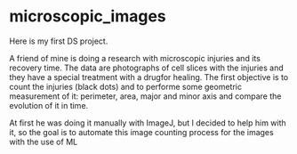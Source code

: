 # microscopic_images

Here is my first DS project.

A friend of mine is doing a research with microscopic injuries and its recovery time. The data are photographs of cell slices with the injuries and they have a special treatment with a drugfor healing. The first objective is to count the injuries (black dots) and to performe some geometric measurement of it: perimeter, area, major and minor axis and compare the evolution of it in time. 

At first he was doing it manually with ImageJ, but I decided to help him with it, so the goal is to automate this image counting process for the images with the use of ML


